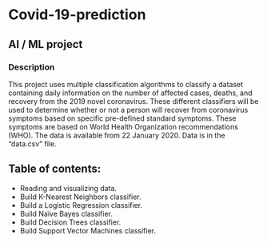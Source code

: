 # Covid-19-prediction
## AI / ML project
### Description
This project uses multiple classification algorithms to classify a dataset containing daily information on the number of affected cases, deaths, and recovery from the 2019 novel coronavirus. These different classifiers will be used to determine whether or not a person will recover from coronavirus symptoms based on specific pre-defined standard symptoms. These symptoms are based on World Health Organization recommendations (WHO). The data is available from 22 January 2020. Data is in the “data.csv” file.

## Table of contents:
- Reading and visualizing data.
- Build K-Nearest Neighbors classifier.
- Build a Logistic Regression classifier.
- Build Naïve Bayes classifier.
- Build Decision Trees classifier.
- Build Support Vector Machines classifier.

